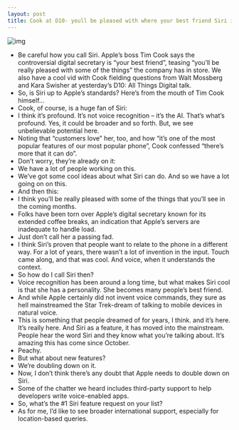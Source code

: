 ```yaml
---
layout: post
title: Cook at D10- youll be pleased with where your best friend Siri is going
---
```

![img](http://media.idownloadblog.com/wp-content/uploads/2012/05/Tim-Cook-at-D10-image-004.jpg)
* Be careful how you call Siri. Apple’s boss Tim Cook says the controversial digital secretary is “your best friend”, teasing “you’ll be really pleased with some of the things” the company has in store. We also have a cool vid with Cook fielding questions from Walt Mossberg and Kara Swisher at yesterday’s D10: All Things Digital talk.
* So, is Siri up to Apple’s standards? Here’s from the mouth of Tim Cook himself…
* Cook, of course, is a huge fan of Siri:
* I think it’s profound. It’s not voice recognition – it’s the AI. That’s what’s profound. Yes, it could be broader and so forth. But, we see unbelievable potential here.
* Noting that “customers love” her, too, and how “it’s one of the most popular features of our most popular phone”, Cook confessed “there’s more that it can do”.
* Don’t worry, they’re already on it:
* We have a lot of people working on this.
* We’ve got some cool ideas about what Siri can do. And so we have a lot going on on this.
* And then this:
* I think you’ll be really pleased with some of the things that you’ll see in the coming months.
* Folks have been torn over Apple’s digital secretary known for its extended coffee breaks, an indication that Apple’s servers are inadequate to handle load.
* Just don’t call her a passing fad.
* I think Siri’s proven that people want to relate to the phone in a different way. For a lot of years, there wasn’t a lot of invention in the input. Touch came along, and that was cool. And voice, when it understands the context.
* So how do I call Siri then?
* Voice recognition has been around a long time, but what makes Siri cool is that she has a personality. She becomes many people’s best friend.
* And while Apple certainly did not invent voice commands, they sure as hell mainstreamed the Star Trek-dream of talking to mobile devices in natural voice.
* This is something that people dreamed of for years, I think. and it’s here. It’s really here. And Siri as a feature, it has moved into the mainstream. People hear the word Siri and they know what you’re talking about. It’s amazing this has come since October.
* Peachy.
* But what about new features?
* We’re doubling down on it.
* Now, I don’t think there’s any doubt that Apple needs to double down on Siri.
* Some of the chatter we heard includes third-party support to help developers write voice-enabled apps.
* So, what’s the #1 Siri feature request on your list?
* As for me, I’d like to see broader international support, especially for location-based queries.

